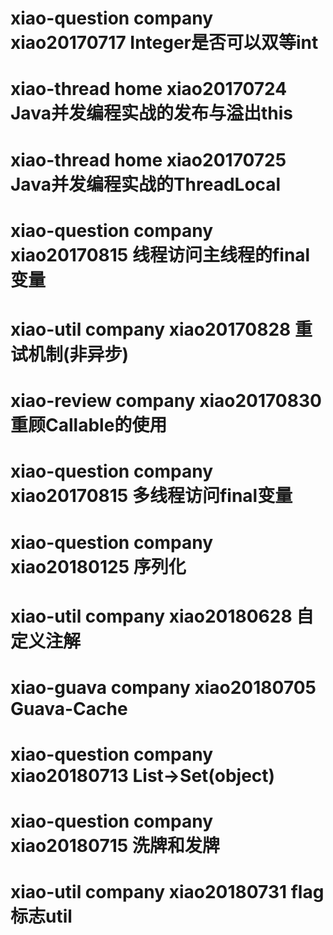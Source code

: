 # xiao-question company xiao20170717 Integer是否可以双等int
# xiao-thread home xiao20170724 Java并发编程实战的发布与溢出this
# xiao-thread home xiao20170725 Java并发编程实战的ThreadLocal
# xiao-question company xiao20170815 线程访问主线程的final变量
# xiao-util company xiao20170828 重试机制(非异步)
# xiao-review company xiao20170830 重顾Callable的使用
# xiao-question company xiao20170815 多线程访问final变量
# xiao-question company xiao20180125 序列化
# xiao-util company xiao20180628 自定义注解
# xiao-guava company xiao20180705 Guava-Cache
# xiao-question company xiao20180713 List->Set(object)
# xiao-question company xiao20180715 洗牌和发牌
# xiao-util company xiao20180731 flag标志util
